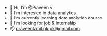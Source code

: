 - 👋 Hi, I’m @Praveen v
- 👀 I’m interested in data analytics
- 🌱 I’m currently learning data analytics course
- 💞️ I’m looking for job & internship
- 📫 praveentamil.pk.pk@gmail.com
<!---
Praveen8265/Praveen8265 is a ✨ special ✨ repository because its `README.md` (this file) appears on your GitHub profile.
You can click the Preview link to take a look at your changes.
--->
